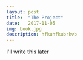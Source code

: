 ```yaml
---
layout: post
title:  "The Project"
date:   2017-11-05
img: book.jpg
description: hfkuhfkubrkvb
---
```


I'll write this later 
